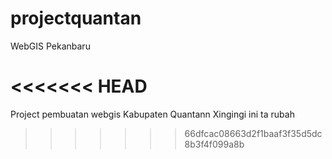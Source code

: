 projectquantan
==============

WebGIS Pekanbaru

<<<<<<< HEAD
=======
Project pembuatan webgis Kabupaten Quantann Xingingi
ini ta rubah
>>>>>>> 66dfcac08663d2f1baaf3f35d5dc8b3f4f099a8b
